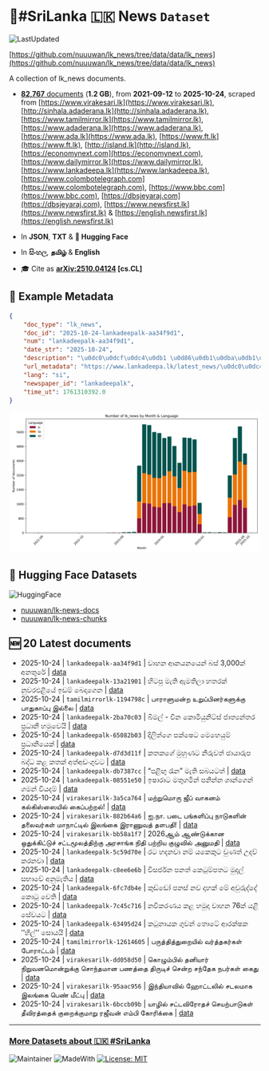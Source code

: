 # 📄#SriLanka 🇱🇰 News `Dataset`

![LastUpdated](https://img.shields.io/badge/last_updated-2025--10--24_18:27:59-green)

[https://github.com/nuuuwan/lk_news/tree/data/data/lk_news](https://github.com/nuuuwan/lk_news/tree/data/data/lk_news)

A collection of lk_news documents.

- [**82,767** documents](https://github.com/nuuuwan/lk_news/tree/data/data/lk_news) (**1.2 GB**), from **2021-09-12** to **2025-10-24**, scraped from [https://www.virakesari.lk](https://www.virakesari.lk), [http://sinhala.adaderana.lk](http://sinhala.adaderana.lk), [https://www.tamilmirror.lk](https://www.tamilmirror.lk), [https://www.adaderana.lk](https://www.adaderana.lk), [https://www.ada.lk](https://www.ada.lk), [https://www.ft.lk](https://www.ft.lk), [http://island.lk](http://island.lk), [https://economynext.com](https://economynext.com), [https://www.dailymirror.lk](https://www.dailymirror.lk), [https://www.lankadeepa.lk](https://www.lankadeepa.lk), [https://www.colombotelegraph.com](https://www.colombotelegraph.com), [https://www.bbc.com](https://www.bbc.com), [https://dbsjeyaraj.com](https://dbsjeyaraj.com), [https://www.newsfirst.lk](https://www.newsfirst.lk) & [https://english.newsfirst.lk](https://english.newsfirst.lk)

- In **JSON**, **TXT** & **🤗 Hugging Face**

- In **සිංහල**, **தமிழ்** & **English**

- 🎓 Cite as **[arXiv:2510.04124](https://arxiv.org/abs/2510.04124) [cs.CL]**

## 📝 Example Metadata

```json
{
    "doc_type": "lk_news",
    "doc_id": "2025-10-24-lankadeepalk-aa34f9d1",
    "num": "lankadeepalk-aa34f9d1",
    "date_str": "2025-10-24",
    "description": "\u0dc0\u0dcf\u0dc4\u0db1 \u0d86\u0db1\u0dba\u0db1\u0dba\u0dd9\u0db1\u0dca \u0db6\u0dc3\u0dca 3,000\u0d9a\u0dca \u0d85\u0db1\u0dad\u0dd4\u0dbb\u0dda",
    "url_metadata": "https://www.lankadeepa.lk/latest_news/\u0dc0\u0dc4\u0db1-\u0d86\u0db1\u0dba\u0db1\u0dba\u0db1-\u0db6\u0dc3-3-000\u0d9a-\u0d85\u0db1\u0dad\u0dbb/1-681999",
    "lang": "si",
    "newspaper_id": "lankadeepalk",
    "time_ut": 1761310392.0
}
```

![Chart](https://raw.githubusercontent.com/nuuuwan/lk_news/refs/heads/data/data/lk_news/docs_by_month_and_lang.png)

## 🤗 Hugging Face Datasets

![HuggingFace](https://img.shields.io/badge/-HuggingFace-FDEE21?style=for-the-badge&logo=HuggingFace)

- [nuuuwan/lk-news-docs](https://huggingface.co/datasets/nuuuwan/lk-news-docs)
- [nuuuwan/lk-news-chunks](https://huggingface.co/datasets/nuuuwan/lk-news-chunks)

## 🆕 20 Latest documents

- 2025-10-24 | `lankadeepalk-aa34f9d1` | වාහන ආනයනයෙන් බස් 3,000ක් අනතුරේ | [data](https://github.com/nuuuwan/lk_news/tree/data/data/lk_news/2020s/2025/2025-10-24-lankadeepalk-aa34f9d1)
- 2025-10-24 | `lankadeepalk-13a21901` | හිටපු මැති ඇමතිලා හතරක් නුවරඑළියේ ඉඩම් බෙදාගෙන | [data](https://github.com/nuuuwan/lk_news/tree/data/data/lk_news/2020s/2025/2025-10-24-lankadeepalk-13a21901)
- 2025-10-24 | `tamilmirrorlk-1194798c` | பாராளுமன்ற உறுப்பினர்களுக்கு பாதுகாப்பு இல்லை | [data](https://github.com/nuuuwan/lk_news/tree/data/data/lk_news/2020s/2025/2025-10-24-tamilmirrorlk-1194798c)
- 2025-10-24 | `lankadeepalk-2ba70c03` | බිමල් - චීන කොමියුනිට්ස් ජාත්‍යන්තර ප්‍රධානී හමුවෙයි | [data](https://github.com/nuuuwan/lk_news/tree/data/data/lk_news/2020s/2025/2025-10-24-lankadeepalk-2ba70c03)
- 2025-10-24 | `lankadeepalk-65082b03` | දිලිත්ගෙ පක්ෂෙට මෙහෙයුම් ප්‍රධානියෙක් | [data](https://github.com/nuuuwan/lk_news/tree/data/data/lk_news/2020s/2025/2025-10-24-lankadeepalk-65082b03)
- 2025-10-24 | `lankadeepalk-d7d3d11f` | කතකගේ මුහුණට නිරුවත් ඡායාරුප බද්ධ කළ කතක් අත්අඩංගුවට | [data](https://github.com/nuuuwan/lk_news/tree/data/data/lk_news/2020s/2025/2025-10-24-lankadeepalk-d7d3d11f)
- 2025-10-24 | `lankadeepalk-db7387cc` | “පළිඟු රෑන” මැති සබයටත් | [data](https://github.com/nuuuwan/lk_news/tree/data/data/lk_news/2020s/2025/2025-10-24-lankadeepalk-db7387cc)
- 2025-10-24 | `lankadeepalk-08551e50` | ඉෂාරාට මතුගමින් පනින්න ශාන්ගෙන් ගමන් වියදම් | [data](https://github.com/nuuuwan/lk_news/tree/data/data/lk_news/2020s/2025/2025-10-24-lankadeepalk-08551e50)
- 2025-10-24 | `virakesarilk-3a5ca764` | மற்றுமொரு ஜீப் வாகனம் கல்கிஸ்ஸையில் கைப்பற்றல்! | [data](https://github.com/nuuuwan/lk_news/tree/data/data/lk_news/2020s/2025/2025-10-24-virakesarilk-3a5ca764)
- 2025-10-24 | `virakesarilk-882b64a6` | ஐ.நா. படை பங்களிப்பு நாடுகளின் தலைவர்கள் மாநாட்டில் இலங்கை இராணுவத் தளபதி! | [data](https://github.com/nuuuwan/lk_news/tree/data/data/lk_news/2020s/2025/2025-10-24-virakesarilk-882b64a6)
- 2025-10-24 | `virakesarilk-bb58a1f7` | 2026ஆம் ஆண்டுக்கான ஒதுக்கிட்டுச் சட்டமூலத்திற்கு அரசாங்க நிதி பற்றிய குழுவில் அனுமதி | [data](https://github.com/nuuuwan/lk_news/tree/data/data/lk_news/2020s/2025/2025-10-24-virakesarilk-bb58a1f7)
- 2025-10-24 | `lankadeepalk-5c59d70e` | රට හදනවා නම් යකෙකුට වුණත් උදව් කරනවා | [data](https://github.com/nuuuwan/lk_news/tree/data/data/lk_news/2020s/2025/2025-10-24-lankadeepalk-5c59d70e)
- 2025-10-24 | `lankadeepalk-c8ee6e6b` | විසර්ජන පනත් කෙටුම්පතට මුදල් සභාවේ අනුමැතිය | [data](https://github.com/nuuuwan/lk_news/tree/data/data/lk_news/2020s/2025/2025-10-24-lankadeepalk-c8ee6e6b)
- 2025-10-24 | `lankadeepalk-6fc7db4e` | කුඩ්‍ඩෝ පනස් නව දාහක් මේ අවුරුද්දේ කොටු වෙති | [data](https://github.com/nuuuwan/lk_news/tree/data/data/lk_news/2020s/2025/2025-10-24-lankadeepalk-6fc7db4e)
- 2025-10-24 | `lankadeepalk-7c45c716` | නවීකරණය කළ හමුදා වාහන 76ක් යළි සේවයට | [data](https://github.com/nuuuwan/lk_news/tree/data/data/lk_news/2020s/2025/2025-10-24-lankadeepalk-7c45c716)
- 2025-10-24 | `lankadeepalk-63495d24` | කටුනායක ගුවන් තොටේ ආරක්ෂක ’’හිල්’’ සොයයි | [data](https://github.com/nuuuwan/lk_news/tree/data/data/lk_news/2020s/2025/2025-10-24-lankadeepalk-63495d24)
- 2025-10-24 | `tamilmirrorlk-12614605` | பருத்தித்துறையில் வர்த்தகர்கள் போராட்டம் | [data](https://github.com/nuuuwan/lk_news/tree/data/data/lk_news/2020s/2025/2025-10-24-tamilmirrorlk-12614605)
- 2025-10-24 | `virakesarilk-dd058d50` | கொழும்பில் தனியார் நிறுவனமொன்றுக்கு சொந்தமான பணத்தை திருடிச் சென்ற சந்தேக நபர்கள் கைது | [data](https://github.com/nuuuwan/lk_news/tree/data/data/lk_news/2020s/2025/2025-10-24-virakesarilk-dd058d50)
- 2025-10-24 | `virakesarilk-95aac956` | இந்தியாவில் ஹோட்டலில் சடலமாக இலங்கை பெண் மீட்பு | [data](https://github.com/nuuuwan/lk_news/tree/data/data/lk_news/2020s/2025/2025-10-24-virakesarilk-95aac956)
- 2025-10-24 | `virakesarilk-6bccb09b` | யாழில் சட்டவிரோதச் செயற்பாடுகள் தீவிரத்தைக் குறைக்குமாறு ரஜீவன் எம்பி கோரிக்கை | [data](https://github.com/nuuuwan/lk_news/tree/data/data/lk_news/2020s/2025/2025-10-24-virakesarilk-6bccb09b)

---

### [More Datasets about 🇱🇰 #SriLanka](https://github.com/nuuuwan/lk_datasets)

![Maintainer](https://img.shields.io/badge/maintainer-nuuuwan-red)
![MadeWith](https://img.shields.io/badge/made_with-python-blue)
[![License: MIT](https://img.shields.io/badge/License-MIT-yellow.svg)](https://opensource.org/licenses/MIT)
